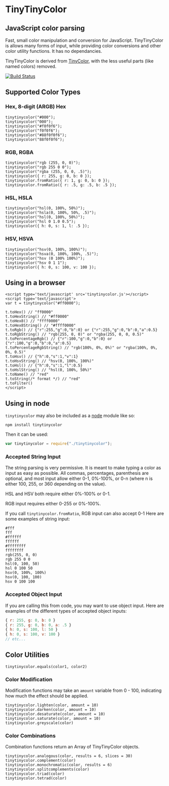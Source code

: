 # TinyTinyColor

## JavaScript color parsing

Fast, small color manipulation and conversion for JavaScript.  TinyTinyColor is
allows many forms of input, while providing color conversions and other color
utility functions.  It has no dependancies.

TinyTinyColor is derived from [TinyColor](http://bgrins.github.io/TinyColor/),
with the less useful parts (like named colors) removed.

[![Build Status](https://travis-ci.org/autopulated/TinyTinyColor.png?branch=master)](https://travis-ci.org/autopulated/TinyTinyColor)

## Supported Color Types

### Hex, 8-digit (ARGB) Hex

    tinytinycolor("#000");
    tinytinycolor("000");
    tinytinycolor("#f0f0f6");
    tinytinycolor("f0f0f6");
    tinytinycolor("#88f0f0f6");
    tinytinycolor("88f0f0f6");

### RGB, RGBA

    tinytinycolor("rgb (255, 0, 0)");
    tinytinycolor("rgb 255 0 0");
    tinytinycolor("rgba (255, 0, 0, .5)");
    tinytinycolor({ r: 255, g: 0, b: 0 });
    tinytinycolor.fromRatio({ r: 1, g: 0, b: 0 });
    tinytinycolor.fromRatio({ r: .5, g: .5, b: .5 });

### HSL, HSLA

    tinytinycolor("hsl(0, 100%, 50%)");
    tinytinycolor("hsla(0, 100%, 50%, .5)");
    tinytinycolor("hsl(0, 100%, 50%)");
    tinytinycolor("hsl 0 1.0 0.5");
    tinytinycolor({ h: 0, s: 1, l: .5 });

### HSV, HSVA

    tinytinycolor("hsv(0, 100%, 100%)");
    tinytinycolor("hsva(0, 100%, 100%, .5)");
    tinytinycolor("hsv (0 100% 100%)");
    tinytinycolor("hsv 0 1 1");
    tinytinycolor({ h: 0, s: 100, v: 100 });

## Using in a browser

    <script type='text/javascript' src='tinytinycolor.js'></script>
    <script type='text/javascript'>
    var t = tinytinycolor("#ff0000");

    t.toHex() // "ff0000"
    t.toHexString() // "#ff0000"
    t.toHex8() // "ffff0000"
    t.toHex8String() // "#ffff0000"
    t.toRgb() // {"r":255,"g":0,"b":0} or {"r":255,"g":0,"b":0,"a":0.5}
    t.toRgbString() // "rgb(255, 0, 0)" or "rgba(255, 0, 0, 0.5)"
    t.toPercentageRgb() // {"r":100,"g":0,"b":0} or {"r":100,"g":0,"b":0,"a":0.5}
    t.toPercentageRgbString() // "rgb(100%, 0%, 0%)" or "rgba(100%, 0%, 0%, 0.5)"
    t.toHsv() // {"h":0,"s":1,"v":1}
    t.toHsvString() // "hsv(0, 100%, 100%)"
    t.toHsl() // {"h":0,"s":1,"l":0.5}
    t.toHslString() // "hsl(0, 100%, 50%)"
    t.toName() // "red"
    t.toString(/* format */) // "red"
    t.toFilter()
    </script>

## Using in node

`tinytinycolor` may also be included as a [node](http://nodejs.org/) module like so:

```
npm install tinytinycolor
```

Then it can be used:

```js
var tinytinycolor = require("./tinytinycolor");
```

### Accepted String Input

The string parsing is very permissive.  It is meant to make typing a color as input as easy as possible.  All commas, percentages, parenthesis are optional, and most input allow either 0-1, 0%-100%, or 0-n (where n is either 100, 255, or 360 depending on the value).

HSL and HSV both require either 0%-100% or 0-1.

RGB input requires either 0-255 or 0%-100%.

If you call `tinytinycolor.fromRatio`, RGB input can also accept 0-1
Here are some examples of string input:

```
#fff
fff
#ffffff
ffffff
#ffffffff
ffffffff
rgb(255, 0, 0)
rgb 255 0 0
hsl(0, 100, 50)
hsl 0 100 50
hsv(0, 100%, 100%)
hsv(0, 100, 100)
hsv 0 100 100
```

### Accepted Object Input

If you are calling this from code, you may want to use object input.  Here are examples of the different types of accepted object inputs:

```js
{ r: 255, g: 0, b: 0 }
{ r: 255, g: 0, b: 0, a: .5 }
{ h: 0, s: 100, l: 50 }
{ h: 0, s: 100, v: 100 }
// etc...
```

## Color Utilities

    tinytinycolor.equals(color1, color2)

### Color Modification

Modification functions may take an `amount` variable from 0 - 100, indicating how much the effect should be applied.

    tinytinycolor.lighten(color, amount = 10)
    tinytinycolor.darken(color, amount = 10)
    tinytinycolor.desaturate(color, amount = 10)
    tinytinycolor.saturate(color, amount = 10)
    tinytinycolor.greyscale(color)

### Color Combinations

Combination functions return an Array of TinyTinyColor objects.

    tinytinycolor.analogous(color, results = 6, slices = 30)
    tinytinycolor.complement(color)
    tinytinycolor.monochromatic(color, results = 6)
    tinytinycolor.splitcomplements(color)
    tinytinycolor.triad(color)
    tinytinycolor.tetrad(color)

